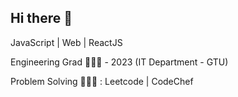 ## Hi there 👋

JavaScript | Web | ReactJS   

Engineering Grad 👨🏼‍🎓 - 2023 (IT Department - GTU)

Problem Solving 👨🏼‍💻 : Leetcode | CodeChef   

<!--
**tdarshan/tdarshan** is a ✨ _special_ ✨ repository because its `README.md` (this file) appears on your GitHub profile.

Here are some ideas to get you started:

- 🔭 I’m currently working on ...
- 🌱 I’m currently learning ...
- 👯 I’m looking to collaborate on ...
- 🤔 I’m looking for help with ...
- 💬 Ask me about ...
- 📫 How to reach me: ...
- 😄 Pronouns: ...
- ⚡ Fun fact: ...
-->
